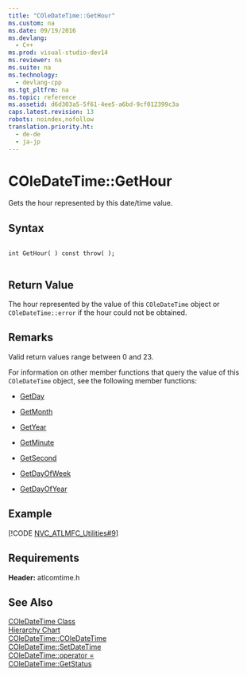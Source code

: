 ```yaml
---
title: "COleDateTime::GetHour"
ms.custom: na
ms.date: 09/19/2016
ms.devlang: 
  - C++
ms.prod: visual-studio-dev14
ms.reviewer: na
ms.suite: na
ms.technology: 
  - devlang-cpp
ms.tgt_pltfrm: na
ms.topic: reference
ms.assetid: d6d303a5-5f61-4ee5-a6bd-9cf012399c3a
caps.latest.revision: 13
robots: noindex,nofollow
translation.priority.ht: 
  - de-de
  - ja-jp
---
```

# COleDateTime::GetHour
Gets the hour represented by this date/time value.  
  
## Syntax  
  
```  
  
int GetHour( ) const throw( );  
  
```  
  
## Return Value  
 The hour represented by the value of this `COleDateTime` object or `COleDateTime::error` if the hour could not be obtained.  
  
## Remarks  
 Valid return values range between 0 and 23.  
  
 For information on other member functions that query the value of this `COleDateTime` object, see the following member functions:  
  
-   [GetDay](../vs140/COleDateTime--GetDay.md)  
  
-   [GetMonth](../vs140/COleDateTime--GetMonth.md)  
  
-   [GetYear](../vs140/COleDateTime--GetYear.md)  
  
-   [GetMinute](../vs140/COleDateTime--GetMinute.md)  
  
-   [GetSecond](../vs140/COleDateTime--GetSecond.md)  
  
-   [GetDayOfWeek](../vs140/COleDateTime--GetDayOfWeek.md)  
  
-   [GetDayOfYear](../vs140/COleDateTime--GetDayOfYear.md)  
  
## Example  
 [!CODE [NVC_ATLMFC_Utilities#9](../CodeSnippet/VS_Snippets_Cpp/NVC_ATLMFC_Utilities#9)]  
  
## Requirements  
 **Header:** atlcomtime.h  
  
## See Also  
 [COleDateTime Class](../vs140/COleDateTime-Class.md)   
 [Hierarchy Chart](../vs140/Hierarchy-Chart.md)   
 [COleDateTime::COleDateTime](../Topic/COleDateTime::COleDateTime.md)   
 [COleDateTime::SetDateTime](../vs140/COleDateTime--SetDateTime.md)   
 [COleDateTime::operator =](../vs140/COleDateTime--operator-=.md)   
 [COleDateTime::GetStatus](../vs140/COleDateTime--GetStatus.md)